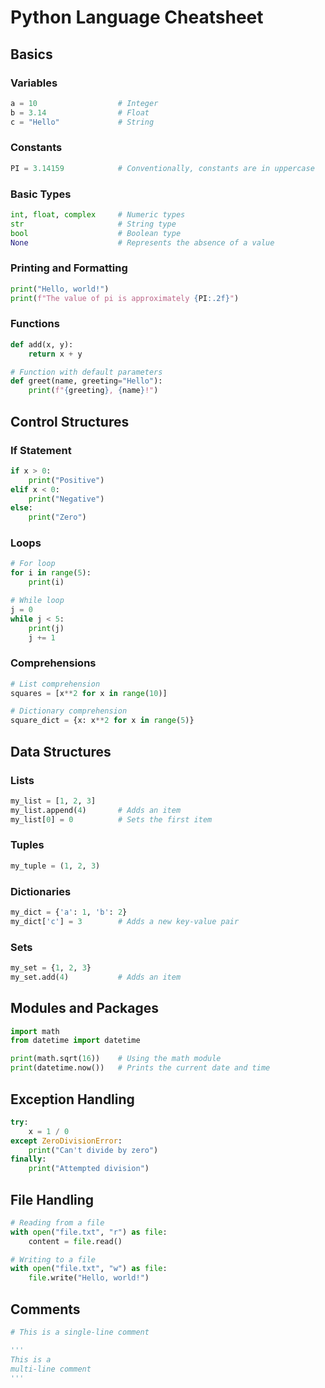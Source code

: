 # Python Language Cheatsheet

## Basics

### Variables
```python
a = 10                  # Integer
b = 3.14                # Float
c = "Hello"             # String
```

### Constants
```python
PI = 3.14159            # Conventionally, constants are in uppercase
```

### Basic Types
```python
int, float, complex     # Numeric types
str                     # String type
bool                    # Boolean type
None                    # Represents the absence of a value
```

### Printing and Formatting
```python
print("Hello, world!")
print(f"The value of pi is approximately {PI:.2f}")
```

### Functions
```python
def add(x, y):
    return x + y

# Function with default parameters
def greet(name, greeting="Hello"):
    print(f"{greeting}, {name}!")
```

## Control Structures

### If Statement
```python
if x > 0:
    print("Positive")
elif x < 0:
    print("Negative")
else:
    print("Zero")
```

### Loops
```python
# For loop
for i in range(5):
    print(i)

# While loop
j = 0
while j < 5:
    print(j)
    j += 1
```

### Comprehensions
```python
# List comprehension
squares = [x**2 for x in range(10)]

# Dictionary comprehension
square_dict = {x: x**2 for x in range(5)}
```

## Data Structures

### Lists
```python
my_list = [1, 2, 3]
my_list.append(4)       # Adds an item
my_list[0] = 0          # Sets the first item
```

### Tuples
```python
my_tuple = (1, 2, 3)
```

### Dictionaries
```python
my_dict = {'a': 1, 'b': 2}
my_dict['c'] = 3        # Adds a new key-value pair
```

### Sets
```python
my_set = {1, 2, 3}
my_set.add(4)           # Adds an item
```

## Modules and Packages
```python
import math
from datetime import datetime

print(math.sqrt(16))    # Using the math module
print(datetime.now())   # Prints the current date and time
```

## Exception Handling
```python
try:
    x = 1 / 0
except ZeroDivisionError:
    print("Can't divide by zero")
finally:
    print("Attempted division")
```

## File Handling
```python
# Reading from a file
with open("file.txt", "r") as file:
    content = file.read()

# Writing to a file
with open("file.txt", "w") as file:
    file.write("Hello, world!")
```

## Comments
```python
# This is a single-line comment

'''
This is a
multi-line comment
'''
```

